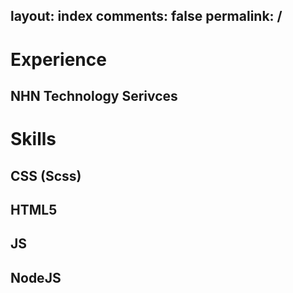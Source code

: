layout: index
comments: false
permalink: /
---

# Experience
## NHN Technology Serivces


# Skills
## CSS (Scss)
## HTML5
## JS
## NodeJS